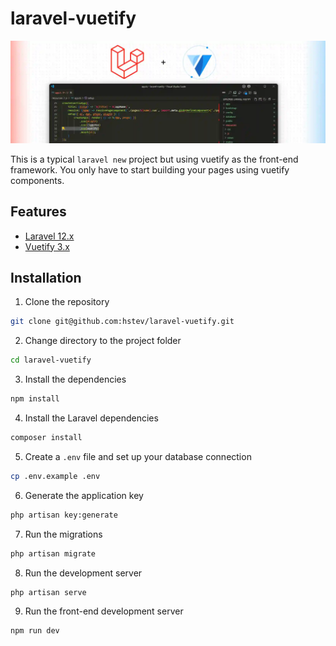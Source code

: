 # laravel-vuetify

![cover](./public/gh-cover.webp)

This is a typical `laravel new` project but using vuetify as the front-end framework. You only have to start building your pages using vuetify components.

## Features
- [Laravel 12.x](https://laravel.com)
- [Vuetify 3.x](https://vuetifyjs.com)

## Installation
1. Clone the repository
```bash
git clone git@github.com:hstev/laravel-vuetify.git
```
2. Change directory to the project folder
```bash
cd laravel-vuetify
```
3. Install the dependencies
```bash
npm install
```
4. Install the Laravel dependencies
```bash
composer install
```
5. Create a `.env` file and set up your database connection
```bash
cp .env.example .env
```
6. Generate the application key
```bash
php artisan key:generate
```
7. Run the migrations
```bash
php artisan migrate
```
8. Run the development server
```bash
php artisan serve
```
9. Run the front-end development server
```bash
npm run dev
```